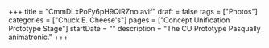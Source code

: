 +++
title = "CmmDLxPoFy6pH9QiRZno.avif"
draft = false
tags = ["Photos"]
categories = ["Chuck E. Cheese's"]
pages = ["Concept Unification Prototype Stage"]
startDate = ""
description = "The CU Prototype Pasqually animatronic."
+++
